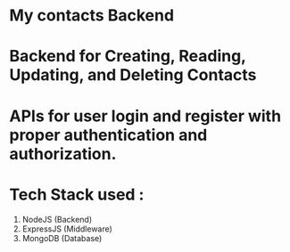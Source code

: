 # My contacts Backend

# Backend for Creating, Reading, Updating, and Deleting Contacts 
# APIs for user login and register with proper authentication and authorization.

# Tech Stack used :
  1. NodeJS (Backend)
  2. ExpressJS (Middleware)
  3. MongoDB (Database)
